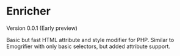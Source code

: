 Enricher
========
Version 0.0.1 (Early preview)

Basic but fast HTML attribute and style modifier for PHP.
Similar to Emogrifier with only basic selectors, but added attribute support.